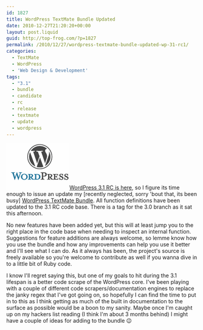 ```yaml
---
id: 1827
title: WordPress TextMate Bundle Updated
date: 2010-12-27T21:20:20+00:00
layout: post.liquid
guid: http://top-frog.com/?p=1827
permalink: /2010/12/27/wordpress-textmate-bundle-updated-wp-31-rc1/
categories:
  - TextMate
  - WordPress
  - 'Web Design & Development'
tags:
  - "3.1"
  - bundle
  - candidate
  - rc
  - release
  - textmate
  - update
  - wordpress
---
```

<img class="alignright" src="/assets/articles/wp-logo-cropped.png" alt="WordPress logo" aria-hidden="true" />[WordPress 3.1 RC is here](http://wordpress.org/news/2010/12/wordpress-3-1-release-candidate/), so I figure its time enough to issue an update my [recently neglected, sorry 'bout that, its been busy] [WordPress TextMate Bundle](http://top-frog.com/projects/wordpress-textmate-bundle/). All function definitions have been updated to the 3.1 RC code base. There is a tag for the 3.0 branch as it sat this afternoon. 

No new features have been added yet, but this will at least jump you to the right place in the code base when needing to inspect an internal function. Suggestions for feature additions are always welcome, so lemme know how you use the bundle and how any improvements can help you use it better and I'll see what I can do. As it always has been, the project's source is freely available so you're welcome to contribute as well if you wanna dive in to a little bit of Ruby code.

I know I'll regret saying this, but one of my goals to hit during the 3.1 lifespan is a better code scrape of the WordPress core. I've been playing with a couple of different code scrapers/documentation engines to replace the janky regex that I've got going on, so hopefully I can find the time to put in to this as I think getting as much of the built in documentation to the surface as possible would be a boon to my sanity. Maybe once I'm caught up on my hackers list reading (I think I'm about 3 months behind) I might have a couple of ideas for adding to the bundle 😉

